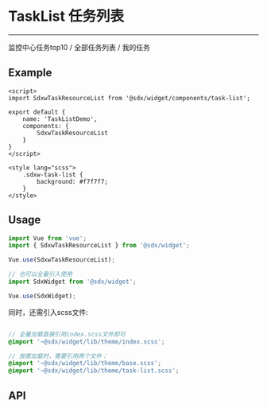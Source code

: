 # TaskList 任务列表
---
监控中心任务top10 / 全部任务列表 / 我的任务

## Example

<Common-BasicUsage>
<widget-task-list-index></widget-task-list-index>
  <highlight-code slot="codeText" lang="vue">
    <template>
        <div class="sdxw-task-list">
            <SdxwTaskResourceList></SdxwTaskResourceList>
        </div>
    </template>

    <script>
    import SdxwTaskResourceList from '@sdx/widget/components/task-list';

    export default {
        name: 'TaskListDemo',
        components: {
            SdxwTaskResourceList
        }
    }
    </script>

    <style lang="scss">
        .sdxw-task-list {
            background: #f7f7f7;
        }
    </style>

  </highlight-code>
</Common-BasicUsage>

## Usage

```js
import Vue from 'vue';
import { SdxwTaskResourceList } from '@sdx/widget';

Vue.use(SdxwTaskResourceList);

// 也可以全量引入使用
import SdxWidget from '@sdx/widget';

Vue.use(SdxWidget);
```

同时，还需引入scss文件:

```scss

// 全量加载直接引用index.scss文件即可
@import '~@sdx/widget/lib/theme/index.scss';

// 按需加载时，需要引用两个文件：
@import '~@sdx/widget/lib/theme/base.scss';
@import '~@sdx/widget/lib/theme/task-list.scss';

```

## API

 <widget-task-list-api slot="api" />